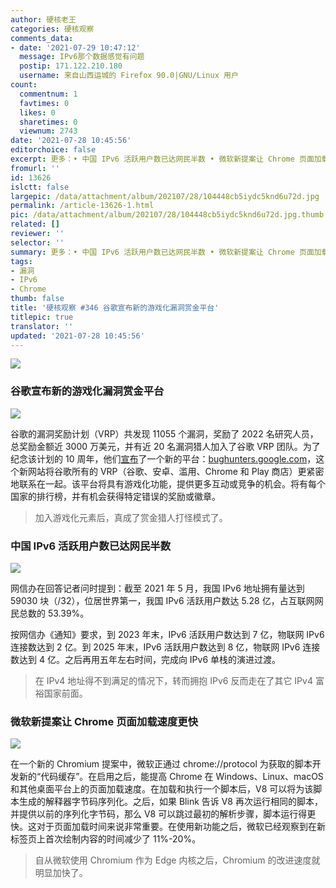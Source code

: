 ```yaml
---
author: 硬核老王
categories: 硬核观察
comments_data:
- date: '2021-07-29 10:47:12'
  message: IPv6那个数据感觉有问题
  postip: 171.122.210.180
  username: 来自山西运城的 Firefox 90.0|GNU/Linux 用户
count:
  commentnum: 1
  favtimes: 0
  likes: 0
  sharetimes: 0
  viewnum: 2743
date: '2021-07-28 10:45:56'
editorchoice: false
excerpt: 更多：• 中国 IPv6 活跃用户数已达网民半数 • 微软新提案让 Chrome 页面加载速度更快
fromurl: ''
id: 13626
islctt: false
largepic: /data/attachment/album/202107/28/104448cb5iydc5knd6u72d.jpg
permalink: /article-13626-1.html
pic: /data/attachment/album/202107/28/104448cb5iydc5knd6u72d.jpg.thumb.jpg
related: []
reviewer: ''
selector: ''
summary: 更多：• 中国 IPv6 活跃用户数已达网民半数 • 微软新提案让 Chrome 页面加载速度更快
tags:
- 漏洞
- IPv6
- Chrome
thumb: false
title: '硬核观察 #346 谷歌宣布新的游戏化漏洞赏金平台'
titlepic: true
translator: ''
updated: '2021-07-28 10:45:56'
---
```


![](/data/attachment/album/202107/28/104448cb5iydc5knd6u72d.jpg)


### 谷歌宣布新的游戏化漏洞赏金平台


![](/data/attachment/album/202107/28/104500hw9ykz12j55bndwk.jpg)


谷歌的漏洞奖励计划（VRP）共发现 11055 个漏洞，奖励了 2022 名研究人员，总奖励金额近 3000 万美元，并有近 20 名漏洞猎人加入了谷歌 VRP 团队。为了纪念该计划的 10 周年，他们[宣布](https://security.googleblog.com/2021/07/a-new-chapter-for-googles-vulnerability.html)了一个新的平台：[bughunters.google.com](http://bughunters.google.com/)，这个新网站将谷歌所有的 VRP（谷歌、安卓、滥用、Chrome 和 Play 商店）更紧密地联系在一起。该平台将具有游戏化功能，提供更多互动或竞争的机会。将有每个国家的排行榜，并有机会获得特定错误的奖励或徽章。



> 
> 加入游戏化元素后，真成了赏金猎人打怪模式了。
> 
> 
> 


### 中国 IPv6 活跃用户数已达网民半数


![](/data/attachment/album/202107/28/104527td0j84ap0a0a88ua.jpg)


网信办在回答记者问时提到：截至 2021 年 5 月，我国 IPv6 地址拥有量达到 59030 块（/32），位居世界第一，我国 IPv6 活跃用户数达 5.28 亿，占互联网网民总数的 53.39%。


按网信办《通知》要求，到 2023 年末，IPv6 活跃用户数达到 7 亿，物联网 IPv6 连接数达到 2 亿。到 2025 年末，IPv6 活跃用户数达到 8 亿，物联网 IPv6 连接数达到 4 亿。之后再用五年左右时间，完成向 IPv6 单栈的演进过渡。



> 
> 在 IPv4 地址得不到满足的情况下，转而拥抱 IPv6 反而走在了其它 IPv4 富裕国家前面。
> 
> 
> 


### 微软新提案让 Chrome 页面加载速度更快


![](/data/attachment/album/202107/28/104541o0kgt2bkgfzbslff.jpg)


在一个新的 Chromium 提案中，微软正通过 chrome://protocol 为获取的脚本开发新的“代码缓存”。在启用之后，能提高 Chrome 在 Windows、Linux、macOS 和其他桌面平台上的页面加载速度。在加载和执行一个脚本后，V8 可以将为该脚本生成的解释器字节码序列化。之后，如果 Blink 告诉 V8 再次运行相同的脚本，并提供以前的序列化字节码，那么 V8 可以跳过最初的解析步骤，脚本运行得更快。这对于页面加载时间来说非常重要。在使用新功能之后，微软已经观察到在新标签页上首次绘制内容的时间减少了 11%-20%。



> 
> 自从微软使用 Chromium 作为 Edge 内核之后，Chromium 的改进速度就明显加快了。
> 
> 
>